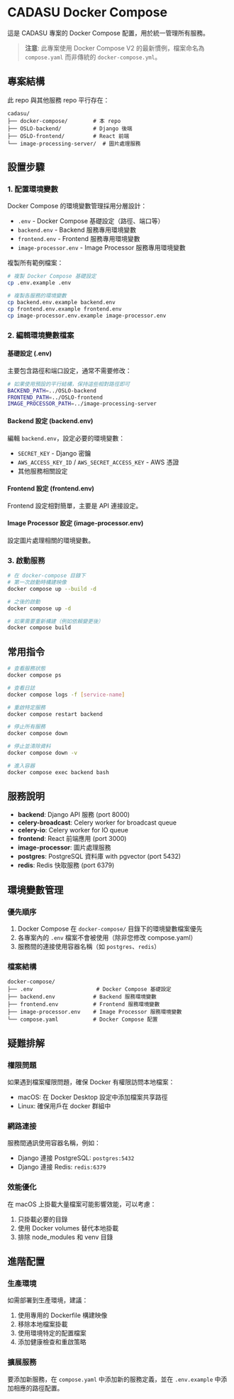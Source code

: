 # CADASU Docker Compose

這是 CADASU 專案的 Docker Compose 配置，用於統一管理所有服務。

> **注意**: 此專案使用 Docker Compose V2 的最新慣例，檔案命名為 `compose.yaml` 而非傳統的 `docker-compose.yml`。

## 專案結構

此 repo 與其他服務 repo 平行存在：

```
cadasu/
├── docker-compose/        # 本 repo
├── OSLO-backend/          # Django 後端
├── OSLO-frontend/         # React 前端
└── image-processing-server/  # 圖片處理服務
```

## 設置步驟

### 1. 配置環境變數

Docker Compose 的環境變數管理採用分層設計：
- `.env` - Docker Compose 基礎設定（路徑、端口等）
- `backend.env` - Backend 服務專用環境變數
- `frontend.env` - Frontend 服務專用環境變數
- `image-processor.env` - Image Processor 服務專用環境變數

複製所有範例檔案：

```bash
# 複製 Docker Compose 基礎設定
cp .env.example .env

# 複製各服務的環境變數
cp backend.env.example backend.env
cp frontend.env.example frontend.env
cp image-processor.env.example image-processor.env
```

### 2. 編輯環境變數檔案

#### 基礎設定 (.env)
主要包含路徑和端口設定，通常不需要修改：

```bash
# 如果使用預設的平行結構，保持這些相對路徑即可
BACKEND_PATH=../OSLO-backend
FRONTEND_PATH=../OSLO-frontend
IMAGE_PROCESSOR_PATH=../image-processing-server
```

#### Backend 設定 (backend.env)
編輯 `backend.env`，設定必要的環境變數：
- `SECRET_KEY` - Django 密鑰
- `AWS_ACCESS_KEY_ID` / `AWS_SECRET_ACCESS_KEY` - AWS 憑證
- 其他服務相關設定

#### Frontend 設定 (frontend.env)
Frontend 設定相對簡單，主要是 API 連接設定。

#### Image Processor 設定 (image-processor.env)
設定圖片處理相關的環境變數。

### 3. 啟動服務

```bash
# 在 docker-compose 目錄下
# 第一次啟動時構建映像
docker compose up --build -d

# 之後的啟動
docker compose up -d

# 如果需要重新構建（例如依賴變更後）
docker compose build
```

## 常用指令

```bash
# 查看服務狀態
docker compose ps

# 查看日誌
docker compose logs -f [service-name]

# 重啟特定服務
docker compose restart backend

# 停止所有服務
docker compose down

# 停止並清除資料
docker compose down -v

# 進入容器
docker compose exec backend bash
```

## 服務說明

- **backend**: Django API 服務 (port 8000)
- **celery-broadcast**: Celery worker for broadcast queue
- **celery-io**: Celery worker for IO queue
- **frontend**: React 前端應用 (port 3000)
- **image-processor**: 圖片處理服務
- **postgres**: PostgreSQL 資料庫 with pgvector (port 5432)
- **redis**: Redis 快取服務 (port 6379)

## 環境變數管理

### 優先順序
1. Docker Compose 在 `docker-compose/` 目錄下的環境變數檔案優先
2. 各專案內的 `.env` 檔案不會被使用（除非您修改 compose.yaml）
3. 服務間的連接使用容器名稱（如 `postgres`、`redis`）

### 檔案結構
```
docker-compose/
├── .env                    # Docker Compose 基礎設定
├── backend.env            # Backend 服務環境變數
├── frontend.env           # Frontend 服務環境變數
├── image-processor.env    # Image Processor 服務環境變數
└── compose.yaml           # Docker Compose 配置
```

## 疑難排解

### 權限問題
如果遇到檔案權限問題，確保 Docker 有權限訪問本地檔案：
- macOS: 在 Docker Desktop 設定中添加檔案共享路徑
- Linux: 確保用戶在 docker 群組中

### 網路連接
服務間通訊使用容器名稱，例如：
- Django 連接 PostgreSQL: `postgres:5432`
- Django 連接 Redis: `redis:6379`

### 效能優化
在 macOS 上掛載大量檔案可能影響效能，可以考慮：
1. 只掛載必要的目錄
2. 使用 Docker volumes 替代本地掛載
3. 排除 node_modules 和 venv 目錄

## 進階配置

### 生產環境
如需部署到生產環境，建議：
1. 使用專用的 Dockerfile 構建映像
2. 移除本地檔案掛載
3. 使用環境特定的配置檔案
4. 添加健康檢查和重啟策略

### 擴展服務
要添加新服務，在 `compose.yaml` 中添加新的服務定義，並在 `.env.example` 中添加相應的路徑配置。